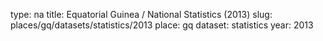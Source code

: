 type: na
title: Equatorial Guinea / National Statistics (2013)
slug: places/gq/datasets/statistics/2013
place: gq
dataset: statistics
year: 2013
